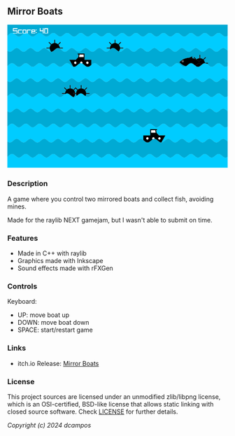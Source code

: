 ## Mirror Boats

![Mirror Boats](screenshots/screenshot000.png "Mirror Boats")

### Description

A game where you control two mirrored boats and collect fish, avoiding mines.

Made for the raylib NEXT gamejam, but I wasn't able to submit on time.

### Features

 - Made in C++ with raylib
 - Graphics made with Inkscape
 - Sound effects made with rFXGen

### Controls

Keyboard:
 - UP: move boat up
 - DOWN: move boat down
 - SPACE: start/restart game

### Links

 - itch.io Release: [Mirror Boats](https://dcampos.itch.io/mirror-boats)

### License

This project sources are licensed under an unmodified zlib/libpng license, which is an OSI-certified, BSD-like license that allows static linking with closed source software. Check [LICENSE](LICENSE) for further details.

*Copyright (c) 2024 dcampos*
